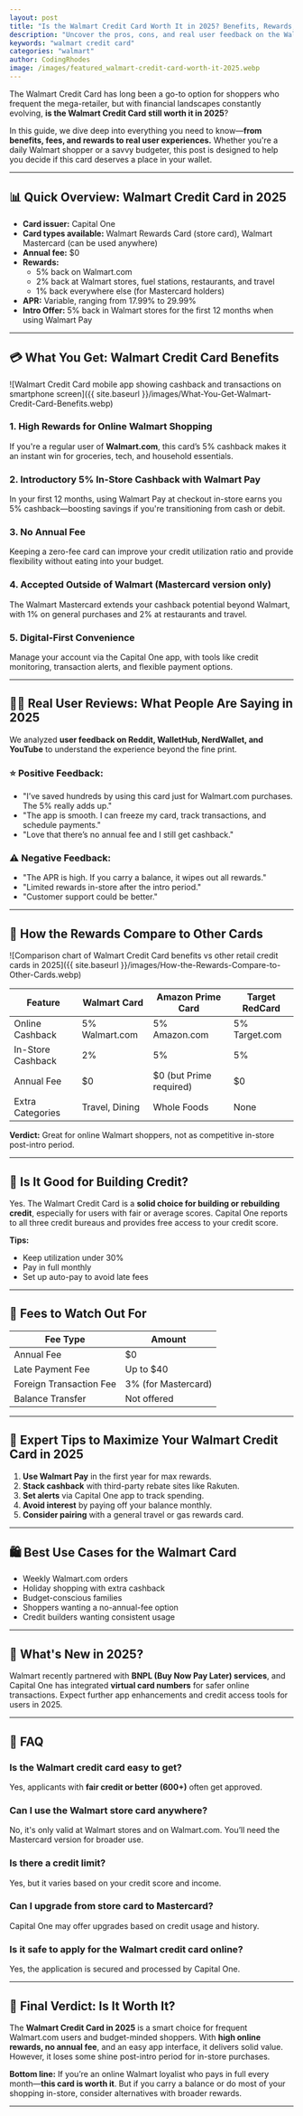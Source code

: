 ```yaml
---
layout: post
title: "Is the Walmart Credit Card Worth It in 2025? Benefits, Rewards, and Real User Reviews"
description: "Uncover the pros, cons, and real user feedback on the Walmart credit card in 2025. Is it the right choice for your wallet?"
keywords: "walmart credit card"
categories: "walmart"
author: CodingRhodes
image: /images/featured_walmart-credit-card-worth-it-2025.webp
---
```


The Walmart Credit Card has long been a go-to option for shoppers who frequent the mega-retailer, but with financial landscapes constantly evolving, **is the Walmart Credit Card still worth it in 2025**?

In this guide, we dive deep into everything you need to know—**from benefits, fees, and rewards to real user experiences.** Whether you're a daily Walmart shopper or a savvy budgeter, this post is designed to help you decide if this card deserves a place in your wallet.

---

## 📊 Quick Overview: Walmart Credit Card in 2025

- **Card issuer:** Capital One
- **Card types available:** Walmart Rewards Card (store card), Walmart Mastercard (can be used anywhere)
- **Annual fee:** $0
- **Rewards:**
  - 5% back on Walmart.com
  - 2% back at Walmart stores, fuel stations, restaurants, and travel
  - 1% back everywhere else (for Mastercard holders)
- **APR:** Variable, ranging from 17.99% to 29.99%
- **Intro Offer:** 5% back in Walmart stores for the first 12 months when using Walmart Pay

---

## 💳 What You Get: Walmart Credit Card Benefits

![Walmart Credit Card mobile app showing cashback and transactions on smartphone screen]({{ site.baseurl }}/images/What-You-Get-Walmart-Credit-Card-Benefits.webp)

### 1. **High Rewards for Online Walmart Shopping**
If you're a regular user of **Walmart.com**, this card’s 5% cashback makes it an instant win for groceries, tech, and household essentials.

### 2. **Introductory 5% In-Store Cashback with Walmart Pay**
In your first 12 months, using Walmart Pay at checkout in-store earns you 5% cashback—boosting savings if you're transitioning from cash or debit.

### 3. **No Annual Fee**
Keeping a zero-fee card can improve your credit utilization ratio and provide flexibility without eating into your budget.

### 4. **Accepted Outside of Walmart (Mastercard version only)**
The Walmart Mastercard extends your cashback potential beyond Walmart, with 1% on general purchases and 2% at restaurants and travel.

<ins class="adsbygoogle"
     style="display:block"
     data-ad-client="ca-pub-2784742237479601"
     data-ad-slot="3760872290"
     data-ad-format="auto"
     data-full-width-responsive="true"></ins>
<script>
     (adsbygoogle = window.adsbygoogle || []).push({});
</script>

### 5. **Digital-First Convenience**
Manage your account via the Capital One app, with tools like credit monitoring, transaction alerts, and flexible payment options.

---

## 🙋‍♂️ Real User Reviews: What People Are Saying in 2025

We analyzed **user feedback on Reddit, WalletHub, NerdWallet, and YouTube** to understand the experience beyond the fine print.

### ⭐ Positive Feedback:
- "I’ve saved hundreds by using this card just for Walmart.com purchases. The 5% really adds up."
- "The app is smooth. I can freeze my card, track transactions, and schedule payments."
- "Love that there’s no annual fee and I still get cashback."

### ⚠️ Negative Feedback:
- "The APR is high. If you carry a balance, it wipes out all rewards."
- "Limited rewards in-store after the intro period."
- "Customer support could be better."

---

## 💸 How the Rewards Compare to Other Cards

![Comparison chart of Walmart Credit Card benefits vs other retail credit cards in 2025]({{ site.baseurl }}/images/How-the-Rewards-Compare-to-Other-Cards.webp)

| Feature | Walmart Card | Amazon Prime Card | Target RedCard |
|--------|--------------|-------------------|----------------|
| Online Cashback | 5% Walmart.com | 5% Amazon.com | 5% Target.com |
| In-Store Cashback | 2% | 5% | 5% |
| Annual Fee | $0 | $0 (but Prime required) | $0 |
| Extra Categories | Travel, Dining | Whole Foods | None |

**Verdict:** Great for online Walmart shoppers, not as competitive in-store post-intro period.

---

## 👛 Is It Good for Building Credit?

Yes. The Walmart Credit Card is a **solid choice for building or rebuilding credit**, especially for users with fair or average scores. Capital One reports to all three credit bureaus and provides free access to your credit score.

**Tips:**
- Keep utilization under 30%
- Pay in full monthly
- Set up auto-pay to avoid late fees

---

<ins class="adsbygoogle"
     style="display:block"
     data-ad-client="ca-pub-2784742237479601"
     data-ad-slot="3760872290"
     data-ad-format="auto"
     data-full-width-responsive="true"></ins>
<script>
     (adsbygoogle = window.adsbygoogle || []).push({});
</script>

## 🧾 Fees to Watch Out For

| Fee Type | Amount |
|----------|--------|
| Annual Fee | $0 |
| Late Payment Fee | Up to $40 |
| Foreign Transaction Fee | 3% (for Mastercard) |
| Balance Transfer | Not offered |

---

## 🧠 Expert Tips to Maximize Your Walmart Credit Card in 2025

1. **Use Walmart Pay** in the first year for max rewards.
2. **Stack cashback** with third-party rebate sites like Rakuten.
3. **Set alerts** via Capital One app to track spending.
4. **Avoid interest** by paying off your balance monthly.
5. **Consider pairing** with a general travel or gas rewards card.

---

## 🛍️ Best Use Cases for the Walmart Card

- Weekly Walmart.com orders
- Holiday shopping with extra cashback
- Budget-conscious families
- Shoppers wanting a no-annual-fee option
- Credit builders wanting consistent usage

---

## 📅 What's New in 2025?

Walmart recently partnered with **BNPL (Buy Now Pay Later) services**, and Capital One has integrated **virtual card numbers** for safer online transactions. Expect further app enhancements and credit access tools for users in 2025.

---

## 💬 FAQ

### Is the Walmart credit card easy to get?
Yes, applicants with **fair credit or better (600+)** often get approved.

### Can I use the Walmart store card anywhere?
No, it's only valid at Walmart stores and on Walmart.com. You’ll need the Mastercard version for broader use.

### Is there a credit limit?
Yes, but it varies based on your credit score and income.

<ins class="adsbygoogle"
     style="display:block"
     data-ad-client="ca-pub-2784742237479601"
     data-ad-slot="3760872290"
     data-ad-format="auto"
     data-full-width-responsive="true"></ins>
<script>
     (adsbygoogle = window.adsbygoogle || []).push({});
</script>

### Can I upgrade from store card to Mastercard?
Capital One may offer upgrades based on credit usage and history.

### Is it safe to apply for the Walmart credit card online?
Yes, the application is secured and processed by Capital One.

---

## 🏁 Final Verdict: Is It Worth It?

The **Walmart Credit Card in 2025** is a smart choice for frequent Walmart.com users and budget-minded shoppers. With **high online rewards, no annual fee**, and an easy app interface, it delivers solid value. However, it loses some shine post-intro period for in-store purchases.

**Bottom line:**
If you’re an online Walmart loyalist who pays in full every month—**this card is worth it**. But if you carry a balance or do most of your shopping in-store, consider alternatives with broader rewards.

---

